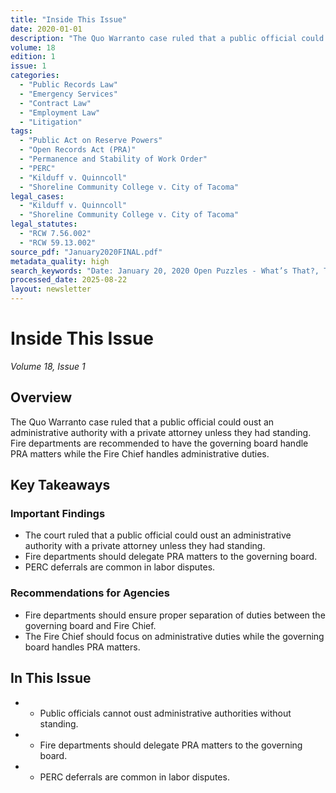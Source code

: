 ```yaml
---
title: "Inside This Issue"
date: 2020-01-01
description: "The Quo Warranto case ruled that a public official could oust an administrative authority with a private attorney unless they had standing. Fire departments are recommended to have the governing board handle PRA matters while the Fire Chief handles administrative duties."
volume: 18
edition: 1
issue: 1
categories:
  - "Public Records Law"
  - "Emergency Services"
  - "Contract Law"
  - "Employment Law"
  - "Litigation"
tags:
  - "Public Act on Reserve Powers"
  - "Open Records Act (PRA)"
  - "Permanence and Stability of Work Order"
  - "PERC"
  - "Kilduff v. Quinncoll"
  - "Shoreline Community College v. City of Tacoma"
legal_cases:
  - "Kilduff v. Quinncoll"
  - "Shoreline Community College v. City of Tacoma"
legal_statutes:
  - "RCW 7.56.002"
  - "RCW 59.13.002"
source_pdf: "January2020FINAL.pdf"
metadata_quality: high
search_keywords: "Date: January 20, 2020 Open Puzzles - What’s That?, The Board and the Fire Chief: Who’s Responsible for What? (Part 1) Quo Warranto – What’s That?, The Board and the Fire Chief: Who’s Responsible for ..."
processed_date: 2025-08-22
layout: newsletter
---
```


# Inside This Issue

*Volume 18, Issue 1*

## Overview

The Quo Warranto case ruled that a public official could oust an administrative authority with a private attorney unless they had standing. Fire departments are recommended to have the governing board handle PRA matters while the Fire Chief handles administrative duties.

## Key Takeaways

### Important Findings

- The court ruled that a public official could oust an administrative authority with a private attorney unless they had standing.
- Fire departments should delegate PRA matters to the governing board.
- PERC deferrals are common in labor disputes.

### Recommendations for Agencies

- Fire departments should ensure proper separation of duties between the governing board and Fire Chief.
- The Fire Chief should focus on administrative duties while the governing board handles PRA matters.

## In This Issue

- - Public officials cannot oust administrative authorities without standing.
- - Fire departments should delegate PRA matters to the governing board.
- - PERC deferrals are common in labor disputes.

